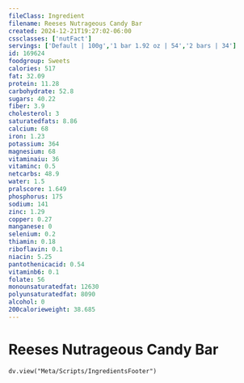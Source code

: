```yaml
---
fileClass: Ingredient
filename: Reeses Nutrageous Candy Bar
created: 2024-12-21T19:27:02-06:00
cssclasses: ['nutFact']
servings: ['Default | 100g','1 bar 1.92 oz | 54','2 bars | 34']
id: 169624
foodgroup: Sweets
calories: 517
fat: 32.09
protein: 11.28
carbohydrate: 52.8
sugars: 40.22
fiber: 3.9
cholesterol: 3
saturatedfats: 8.86
calcium: 68
iron: 1.23
potassium: 364
magnesium: 68
vitaminaiu: 36
vitaminc: 0.5
netcarbs: 48.9
water: 1.5
pralscore: 1.649
phosphorus: 175
sodium: 141
zinc: 1.29
copper: 0.27
manganese: 0
selenium: 0.2
thiamin: 0.18
riboflavin: 0.1
niacin: 5.25
pantothenicacid: 0.54
vitaminb6: 0.1
folate: 56
monounsaturatedfat: 12630
polyunsaturatedfat: 8090
alcohol: 0
200calorieweight: 38.685
---
```


# Reeses Nutrageous Candy Bar

```dataviewjs
dv.view("Meta/Scripts/IngredientsFooter")
```